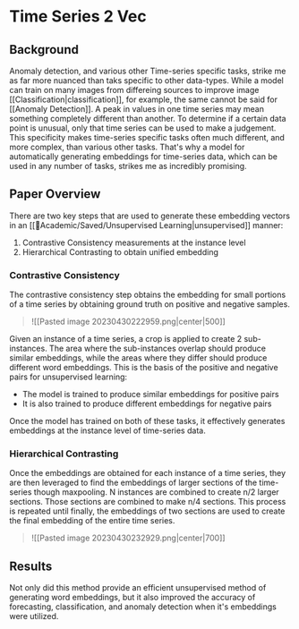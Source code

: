 # Time Series 2 Vec

## Background

Anomaly detection, and various other Time-series specific tasks, strike me as far more nuanced than taks specific to other data-types. While a model can train on many images from differeing sources to improve image [[Classification|classification]], for example, the same cannot be said for [[Anomaly Detection]]. A peak in values in one time series may mean something completely different than another. To determine if a certain data point is unusual, only that time series can be used to make a judgement. This specificity makes time-series specific tasks often much different, and more complex, than various other tasks. That's why a model for automatically generating embeddings for time-series data, which can be used in any number of tasks, strikes me as incredibly promising.

## Paper Overview

There are two key steps that are used to generate these embedding vectors in an [[🧪Academic/Saved/Unsupervised Learning|unsupervised]] manner:
1. Contrastive Consistency measurements at the instance level
2. Hierarchical Contrasting to obtain unified embedding

### Contrastive Consistency

The contrastive consistency step obtains the embedding for small portions of a time series by obtaining ground truth on positive and negative samples.

> ![[Pasted image 20230430222959.png|center|500]]

Given an instance of a time series, a crop is applied to create 2 sub-instances. The area where the sub-instances overlap should produce similar embeddings, while the areas where they differ should produce different word embeddings. This is the basis of the positive and negative pairs for unsupervised learning:

- The model is trained to produce similar embeddings for positive pairs
- It is also trained to produce different embeddings for negative pairs

Once the model has trained on both of these tasks, it effectively generates embeddings at the instance level of time-series data.

### Hierarchical Contrasting

Once the embeddings are obtained for each instance of a time series, they are then leveraged to find the embeddings of larger sections of the time-series though maxpooling. N instances are combined to create n/2 larger sections. Those sections are combined to make n/4 sections. This process is repeated until finally, the embeddings of two sections are used to create the final embedding of the entire time series.

> ![[Pasted image 20230430232929.png|center|700]]

## Results

Not only did this method provide an efficient unsupervised method of generating word embeddings, but it also improved the accuracy of forecasting, classification, and anomaly detection when it's embeddings were utilized.